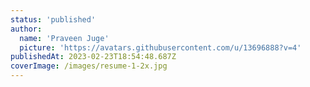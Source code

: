 ```yaml
---
status: 'published'
author:
  name: 'Praveen Juge'
  picture: 'https://avatars.githubusercontent.com/u/13696888?v=4'
publishedAt: 2023-02-23T18:54:48.687Z
coverImage: /images/resume-1-2x.jpg
---
```

